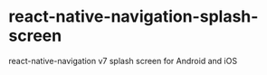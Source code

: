 # react-native-navigation-splash-screen
react-native-navigation v7 splash screen for Android and iOS 
